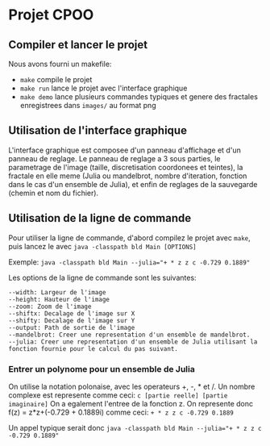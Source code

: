 # Projet CPOO

## Compiler et lancer le projet

Nous avons fourni un makefile:
  - `make` compile le projet
  - `make run` lance le projet avec l'interface graphique
  - `make demo` lance plusieurs commandes typiques et genere des fractales enregistrees dans `images/` au format png

## Utilisation de l'interface graphique
L'interface graphique est composee d'un panneau d'affichage et d'un panneau de reglage.
Le panneau de reglage a 3 sous parties, le parametrage de l'image (taille, discretisation coordonees et teintes),
la fractale en elle meme (Julia ou mandelbrot, nombre d'iteration, fonction dans le cas d'un ensemble de Julia),
et enfin de reglages de la sauvegarde (chemin et nom du fichier).

## Utilisation de la ligne de commande
Pour utiliser la ligne de commande, d'abord compilez le projet avec `make`,
puis lancez le avec `java -classpath bld Main [OPTIONS]`

Exemple: `java -classpath bld Main --julia="+ * z z c -0.729 0.1889"`

Les options de la ligne de commande sont les suivantes:
```
--width: Largeur de l'image
--height: Hauteur de l'image
--zoom: Zoom de l'image
--shiftx: Decalage de l'image sur X
--shifty: Decalage de l'image sur Y
--output: Path de sortie de l'image
--mandelbrot: Creer une representation d'un ensemble de mandelbrot.
--julia: Creer une representation d'un ensemble de Julia utilisant la fonction fournie pour le calcul du pas suivant.
``` 

### Entrer un polynome pour un ensemble de Julia
On utilise la notation polonaise, avec les operateurs +, -, * et /.
Un nombre complexe est represente comme ceci: `c [partie reelle] [partie imaginaire]`
On a egalement l'entree de la fonction z.
On represente donc f(z) = z\*z+(-0.729 + 0.1889i) comme ceci:
	`+ * z z c -0.729 0.1889`

Un appel typique serait donc `java -classpath bld Main --julia="+ * z z c -0.729 0.1889"`
